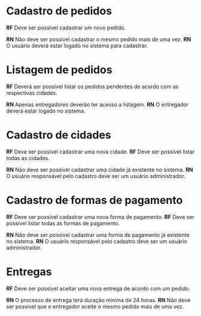 # Cadastro de pedidos

**RF**
Deve ser possível cadastrar um novo pedido.

**RN**
Não deve ser possível cadastrar o mesmo pedido mais de uma vez.
**RN**
O usuário deverá estar logado no sistema para cadastrar.


# Listagem de pedidos

**RF**
Deverá ser possivel listar os pedidos pendentes de acordo com as respectivas cidades.

**RN**
Apenas entregadores deverão ter acesso a listagem.
**RN**
O entregador deverá estar logado no sistema.


# Cadastro de cidades

**RF**
Deve ser possível cadastrar uma nova cidade.
**RF**
Deve ser possível listar todas as cidades.

**RN**
Não deve ser possível cadastrar uma cidade já existente no sistema.
**RN**
O usuário responsável pelo cadastro deve ser um usuário administrador.


# Cadastro de formas de pagamento

**RF**
Deve ser possível cadastrar uma nova forma de pagamento.
**RF**
Deve ser possível listar todas as formas de pagamento.

**RN**
Não deve ser possivel cadastrar uma forma de pagamento já existente no sistema.
**RN**
O usuário responsável pelo cadastro deve ser um usuário administrador.


# Entregas

**RF**
Deve ser possível aceitar uma nova entrega de acordo com um pedido.

**RN**
O processo de entrega terá duração mínima de 24 horas.
**RN**
Não deve ser possível que o entregador aceite o mesmo pedido mais de uma vez.